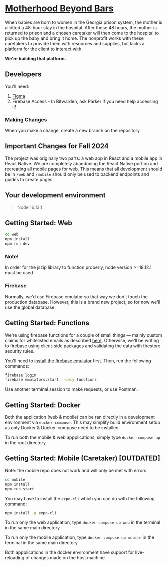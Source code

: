# [Motherhood Beyond Bars](https://www.motherhoodbeyond.org/)

When babies are born to women in the Georgia prison system, the mother is allotted a 48-hour stay in the hospital. After these 48 hours, the mother is returned to prison and a chosen caretaker will then come to the hospital to pick up the baby and bring it home. The nonprofit works with these caretakers to provide them with resources and supplies, but lacks a platform for the client to interact with.

**We're building that platform.**

## Developers

You'll need:

1. [Figma](<https://www.figma.com/design/1eq6iy7h2Cd7rYTxPB4s5P/Motherhood-Beyond-Bars-%2F-Spr2022-(Copy)?node-id=6212-1439&node-type=CANVAS&t=c1VA2QufmU1WeN6E-0>)
2. Firebase Access - In Bitwarden, ask Parker if you need help accessing it!

### Making Changes

When you make a change, create a new branch on the repository

## Important Changes for Fall 2024

The project was originally two parts: a web app in React and a mobile app in React Native. We are completely abandoning the React Native portion and recreating all mobile pages for web. This means that all development should be in `/web` and `/mobile` should only be used to backend endpoints and guides to create pages.

## Your development environment

> Node 16.13.1

## Getting Started: Web

```bash
cd web
npm install
npm run dev
```

### Note!

In order for the jszip library to function properly, node version >=18.12.1 must be used

### Firebase

Normally, we'd use Firebase emulator so that way we don't touch the production database. However, this is a brand new project, so for now we'll use the global database.

## Getting Started: Functions

We're using firebase functions for a couple of small things — mainly custom claims for whitelisted emails as described [here](https://stackoverflow.com/questions/46552886/firebase-authentication-with-whitelisted-email-addresses). Otherwise, we'll be writing to firebase using client-side packages and validating the data with firestore security rules.

You'll need to [install the firebase emulator](https://firebase.google.com/docs/emulator-suite) first. Then, run the following commands:

```bash
firebase login
firebase emulators:start --only functions
```

Use another terminal session to make requests, or use Postman.

## Getting Started: Docker

Both the application (web & mobile) can be ran directly in a development environment via `docker-compose`. This may simplify build environment setup as only Docker & Docker-compose need to be installed.

To run both the mobile & web appplications, simply type `docker-compose up` in the root directory.

## Getting Started: Mobile (Caretaker) [OUTDATED]

Note: the mobile repo does not work and will only be met with errors.

```bash
cd mobile
npm install
npm run start
```

You may have to install the `expo-cli` which you can do with the following command:

```bash
npm install -g expo-cli
```

To run only the web application, type `docker-compose up web` in the terminal in the same main directory

To run only the mobile application, type `docker-compose up mobile` in the terminal in the same main directory

Both appplications in the docker environment have support for live-reloading of changes made on the host machine
